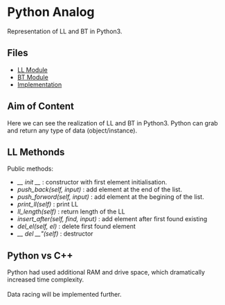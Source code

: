 # Python Analog

Representation of LL and BT in Python3.

## Files

* [LL Module](m_ll.py)
* [BT Module](m_ll.py)
* [Implementation](py_lab.ipynb)

## Aim of Content

Here we can see the realization of LL and BT in Python3. Python can grab and return any type of data (object/instance).

## LL Methonds
Public methods:
* <i>__ init __</i> : constructor with first element initialisation.
* <i>push_back(self, input)</i> : add element at the end of the list.
* <i>push_forword(self, input)</i> : add element at the begining of the list.
* <i>print_ll(self)</i> : print LL
* <i>ll_length(self)</i> : return length of the LL
* <i>insert_after(self, find, input)</i> : add element after first found existing
* <i>del_el(self, el)</i> : delete first found element
* <i>__ del __"(self)</i> : destructor

## Python vs C++

Python had used additional RAM and drive space, which dramatically increased time complexity.<br><br>
Data racing will be implemented further.